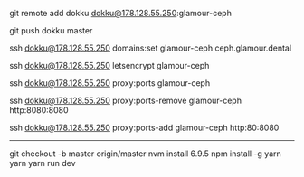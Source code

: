 git remote add dokku dokku@178.128.55.250:glamour-ceph

git push dokku master

ssh dokku@178.128.55.250 domains:set glamour-ceph ceph.glamour.dental

ssh dokku@178.128.55.250 letsencrypt glamour-ceph

ssh dokku@178.128.55.250 proxy:ports glamour-ceph

ssh dokku@178.128.55.250 proxy:ports-remove glamour-ceph http:8080:8080

ssh dokku@178.128.55.250 proxy:ports-add glamour-ceph http:80:8080

--------------


git checkout -b master origin/master
nvm install 6.9.5
npm install -g yarn
yarn
yarn run dev